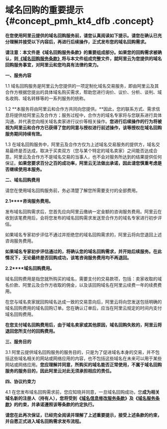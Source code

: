 # 域名回购的重要提示 {#concept_pmh_kt4_dfb .concept}

**在您使用阿里云提供的域名回购服务前，请您认真阅读如下提示。请您在确认已充分理解并接受以下内容后，再进行后续操作，正式发布您的域名回购需求。**

**请注意：本文件是《域名回购服务条款》的重要组成部分。如果您的回购需求被确认，则[《域名回购服务条款》](ZH-CN_TP_21411_V1.dita)将与本文件组成完整文件，就阿里云为您提供的域名回购服务事宜，对阿里云和您均具有法律约束力。**

**一、服务内容**

1.1 域名回购服务是阿里云为您提供的一项定制化域名交易服务，即由阿里云及其合作方根据您提出的具体域名购买需求，帮助您进行询价、议价、分析、谈判、域名收购、域名转移等的一系列服务的统称。

1.2 **本服务将由阿里云和合作方共同向您提供。**因此，您的联系方式、需求信息将提供给阿里云及合作方；服务过程中，合作方的域名专家将与您联系进行具体沟通，并代表您向相关域名卖家进行议价等相关操作。**您进行后续操作的行为将被视为阿里云和合作方已获得了您的同意与授权进行前述操作，该等授权在域名回购服务期间持续有效。**

1.3 在域名回购服务中，阿里云及合作方仅为上述域名交易服务的提供方，域名交易最终是否达成，取决于买卖双方（您与某个特定的域名卖家）之间能否达成合意。阿里云及合作方不是域名交易的当事人，也不会对服务所达到的结果提供任何保证。**如果您要求百分之百的成功率，阿里云无法做出承诺，因此请您慎重考虑是否继续使用本服务。**

**二、域名回购费用**

请您在使用域名回购服务前，务必清楚了解您所需要支付的全部费用。

**2.1****咨询服务费用。**

发布域名回购需求后，您首先应向阿里云缴纳一定金额的咨询服务费用。阿里云在收到该笔费用后，会将您发布的域名回购需求发送至合作方的域名专家进行初步评估。

如果域名专家初步评估不通过并拒绝您的域名回购需求的，阿里云将向您退回上述咨询服务费用。

**如果域名专家初步评估通过的，将确认您的域名回购需求，并开始后续服务。在此情况下，无论最终是否回购成功，该笔咨询服务费用均不再退回。**

**2.2****域名回购费用。**

域名回购费用是指您就所购买的域名，需要支付的交易款项，包括：卖家收取的域名价款、阿里云及合作方收取的佣金，以及该回购域名在阿里云续费一年的续费费用。

在您与域名卖家就回购域名达成一致的交易意向后，阿里云将向您发送包括明确的域名回购费用的域名回购订单。您在确认订单后，应当在阿里云规定的时间内支付域名回购费用。

**在您支付域名回购费用后，由于域名卖家或其他原因，域名回购失败的，阿里云将退回您所支付的回购费用。**

**三、服务目的**

3.1 阿里云提供域名回购服务的服务目的，只是为了促进域名本身的交易，并不包括这些域名相关的网站或网络应用的内容，也不包括这些域名在未来可以用于某些网站或网络应用。**您应理解并同意，所购买的域名能否正常使用，不属于域名回购服务的服务目的，因此阿里云对此无须承担相应的责任。**

**四、协议约束力**

4.1 在您发布域名回购需求前，您应知晓并同意，一旦域名回购成功，您**成为相关域名新的注册人（持有人），您将受到《**[**域名信息修改服务条款**](ZH-CN_TP_21373.dita)**》及《**[**域名服务条款**](ZH-CN_TP_21342.dita)**》的约束，并承诺遵照该等条款的约定执行。**

**请您在此再次保证，已经完全阅读并理解了上述重要提示，接受上述条款的约束，并自愿正式进入域名回购需求发布流程。**

